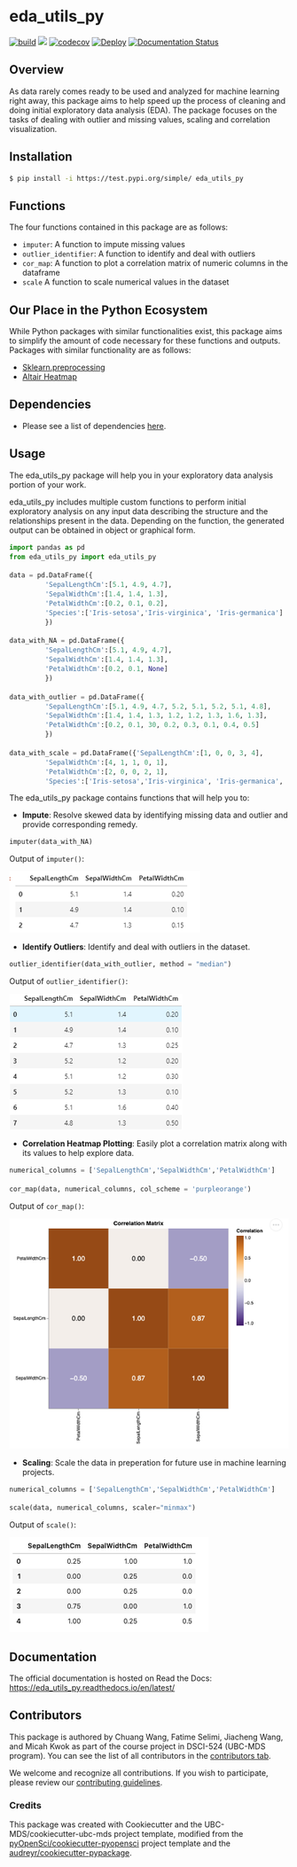 # eda_utils_py 

[![build](https://github.com/UBC-MDS/eda_utils_py/actions/workflows/build.yml/badge.svg)](https://github.com/UBC-MDS/eda_utils_py/actions/workflows/build.yml) ![](https://github.com/chuangw46/eda_utils_py/workflows/build/badge.svg) [![codecov](https://codecov.io/gh/UBC-MDS/eda_utils_py/branch/main/graph/badge.svg)](https://codecov.io/gh/UBC-MDS/eda_utils_py) [![Deploy](https://github.com/UBC-MDS/eda_utils_py/actions/workflows/deploy.yml/badge.svg)](https://github.com/UBC-MDS/eda_utils_py/actions/workflows/deploy.yml) [![Documentation Status](https://readthedocs.org/projects/eda_utils_py/badge/?version=v0.1.20)](https://eda_utils_py.readthedocs.io/en/v0.1.20/?badge=v0.1.20)

## Overview 

As data rarely comes ready to be used and analyzed for machine learning right away, this package aims to help speed up the process of cleaning and doing initial exploratory data analysis (EDA). The package focuses on the tasks of dealing with outlier and missing values, scaling and correlation visualization.

## Installation

```bash
$ pip install -i https://test.pypi.org/simple/ eda_utils_py
```

## Functions

The four functions contained in this package are as follows:
- `imputer`: A function to impute missing values
- `outlier_identifier`: A function to identify and deal with outliers
- `cor_map`: A function to plot a correlation matrix of numeric columns in the dataframe
- `scale` A function to scale numerical values in the dataset


## Our Place in the Python Ecosystem

While Python packages with similar functionalities exist, this package aims to simplify the amount of code necessary for these functions and outputs. Packages with similar functionality are as follows:

- [Sklearn.preprocessing]( https://scikit-learn.org/stable/modules/preprocessing.html)
- [Altair Heatmap](https://altair-viz.github.io/gallery/layered_heatmap_text.html)

## Dependencies

- Please see a list of dependencies [here](pyproject.toml).

## Usage
The eda_utils_py package will help you in your exploratory data analysis portion of your work.

eda_utils_py includes multiple custom functions to perform initial exploratory analysis on any input data describing the structure and the relationships present in the data. Depending on the function, the generated output can be obtained in object or graphical form. 

```python
import pandas as pd
from eda_utils_py import eda_utils_py

data = pd.DataFrame({
         'SepalLengthCm':[5.1, 4.9, 4.7],
         'SepalWidthCm':[1.4, 1.4, 1.3],
         'PetalWidthCm':[0.2, 0.1, 0.2],
         'Species':['Iris-setosa','Iris-virginica', 'Iris-germanica']
         })

data_with_NA = pd.DataFrame({
         'SepalLengthCm':[5.1, 4.9, 4.7],
         'SepalWidthCm':[1.4, 1.4, 1.3],
         'PetalWidthCm':[0.2, 0.1, None]
         })

data_with_outlier = pd.DataFrame({
         'SepalLengthCm':[5.1, 4.9, 4.7, 5.2, 5.1, 5.2, 5.1, 4.8],
         'SepalWidthCm':[1.4, 1.4, 1.3, 1.2, 1.2, 1.3, 1.6, 1.3],
         'PetalWidthCm':[0.2, 0.1, 30, 0.2, 0.3, 0.1, 0.4, 0.5]
         })
         
data_with_scale = pd.DataFrame({'SepalLengthCm':[1, 0, 0, 3, 4], 
         'SepalWidthCm':[4, 1, 1, 0, 1], 
         'PetalWidthCm':[2, 0, 0, 2, 1],
         'Species':['Iris-setosa','Iris-virginica', 'Iris-germanica', 'Iris-virginica','Iris-germanica']})      
```

The eda_utils_py package contains functions that will help you to:
- **Impute**: Resolve skewed data by identifying missing data and outlier and provide corresponding remedy.

```python
imputer(data_with_NA)
```
Output of `imputer()`:

![imputer_output](images/imputer_output.png)

- **Identify Outliers**: Identify and deal with outliers in the dataset.

```python
outlier_identifier(data_with_outlier, method = "median")
```
Output of `outlier_identifier()`:

![outlier_output](images/outlier_output.png)

- **Correlation Heatmap Plotting**: Easily plot a correlation matrix along with its values to help explore data.

```python
numerical_columns = ['SepalLengthCm','SepalWidthCm','PetalWidthCm']

cor_map(data, numerical_columns, col_scheme = 'purpleorange')

```
Output of `cor_map()`:

![cor_map_output](images/cor_map.output.png)

- **Scaling**: Scale the data in preperation for future use in machine learning projects.

```python
numerical_columns = ['SepalLengthCm','SepalWidthCm','PetalWidthCm']

scale(data, numerical_columns, scaler="minmax")

```
Output of `scale()`:

![scale_output](images/scale_output.png)

## Documentation

The official documentation is hosted on Read the Docs: https://eda_utils_py.readthedocs.io/en/latest/

## Contributors

This package is authored by Chuang Wang, Fatime Selimi, Jiacheng Wang, and Micah Kwok as part of the course project in DSCI-524 (UBC-MDS program). You can see the list of all contributors in the [contributors tab](https://github.com/UBC-MDS/eda_utils_py/graphs/contributors).

We welcome and recognize all contributions. If you wish to participate, please review our [contributing guidelines](https://github.com/UBC-MDS/eda_utils_py/blob/main/CONTRIBUTING.rst). 

### Credits

This package was created with Cookiecutter and the UBC-MDS/cookiecutter-ubc-mds project template, modified from the [pyOpenSci/cookiecutter-pyopensci](https://github.com/pyOpenSci/cookiecutter-pyopensci) project template and the [audreyr/cookiecutter-pypackage](https://github.com/audreyr/cookiecutter-pypackage).
